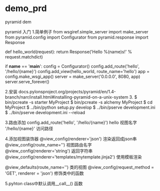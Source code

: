 # demo_prd
pyramid dem

pyramid 入门
1.简单例子
from wsgiref.simple_server import make_server
from pyramid.config import Configurator
from pyramid.response import Response


def hello_world(request):
    return Response('Hello %(name)s!' % request.matchdict)

if __name__ == '__main__':
    config = Configurator()
    config.add_route('hello', '/hello/{name}')
    config.add_view(hello_world, route_name='hello')
    app = config.make_wsgi_app()
    server = make_server('0.0.0.0', 8080, app)
    server.serve_forever()

2.安装
docs.pylonsproject.org/projects/pyramid/en/1.4-branch/narr/install.html#installing-pyramid-on-a-unix-system
3.
$ bin/pcreate -s starter MyProject
$ bin/pcreate -s alchemy MyProject
$ cd MyProject
$ ../bin/python setup.py develop
$ ../bin/pserve development.ini
$ ../bin/pserve development.ini --reload

3.路由添加
config.add_route('hello', '/hello/{name}')
hello 视图名字   '/hello/{name}'  访问路径

4.添加视图装饰器
@view_config(renderer='json') 渲染返回成json串
@view_config(route_name='')   视图路由名字
@view_config(renderer='string')  返回字符串
@view_config(renderer='templates/mytemplate.jinja2') 使用模板渲染

@view_defaults(route_name='') 类的视图
@view_config(request_method = 'GET', renderer = 'json') 修饰类中的函数
 
5.pyhton class中默认调用__call__() 函数
